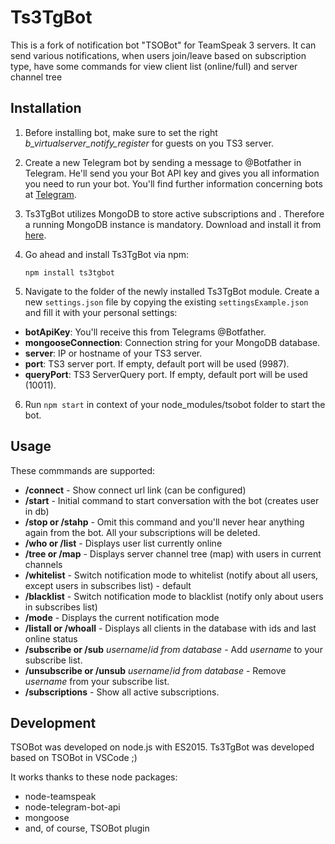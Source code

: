 # Ts3TgBot
This is a fork of notification bot "TSOBot" for TeamSpeak 3 servers. It can send various notifications, when users join/leave based on subscription type, have some commands for view client list (online/full) and server channel tree

## Installation
1. Before installing bot, make sure to set the right *b_virtualserver_notify_register* for guests on you TS3 server.

2. Create a new Telegram bot by sending a message to @Botfather in Telegram. He'll send you your Bot API key and gives you all information you need to run your bot. You'll find further information concerning bots at [Telegram].

3. Ts3TgBot utilizes MongoDB to store active subscriptions and . Therefore a running MongoDB instance is mandatory. Download and install it from [here].

4. Go ahead and install Ts3TgBot via npm:

    ```
    npm install ts3tgbot
    ```

5. Navigate to the folder of the newly installed Ts3TgBot module. Create a new ```settings.json``` file by copying the existing ```settingsExample.json``` and fill it with your personal settings:

  * **botApiKey**: You'll receive this from Telegrams @Botfather.
  * **mongooseConnection**: Connection string for your MongoDB database.
  * **server**: IP or hostname of your TS3 server.
  * **port**: TS3 server port. If empty, default port will be used (9987).
  * **queryPort**: TS3 ServerQuery port. If empty, default port will be used (10011).

6. Run ```npm start``` in context of your node_modules/tsobot folder to start the bot.

[Telegram]: https://core.telegram.org/bots
[here]: https://www.mongodb.org/


## Usage
These commmands are supported:

  * **/connect** - Show connect url link (can be configured)
  * **/start** - Initial command to start conversation with the bot (creates user in db)
  * **/stop or /stahp** - Omit this command and you'll never hear anything again from the bot. All your subscriptions will be deleted.
  * **/who or /list** - Displays user list currently online
  * **/tree or /map** - Displays server channel tree (map) with users in current channels
  * **/whitelist** - Switch notification mode to whitelist (notify about all users, except users in subscribes list) - default
  * **/blacklist** - Switch notification mode to blacklist (notify only about users in subscribes list)
  * **/mode** - Displays the current notification mode
  * **/listall or /whoall** - Displays all clients in the database with ids and last online status
  * **/subscribe or /sub** *username*/*id from database* - Add *username* to your subscribe list.
  * **/unsubscribe or /unsub** *username*/*id from database* - Remove *username* from your subscribe list.
  * **/subscriptions** - Show all active subscriptions.

## Development
TSOBot was developed on node.js with ES2015.
Ts3TgBot was developed based on TSOBot in VSCode ;)

It works thanks to these node packages:

  * node-teamspeak
  * node-telegram-bot-api
  * mongoose
  * and, of course, TSOBot plugin